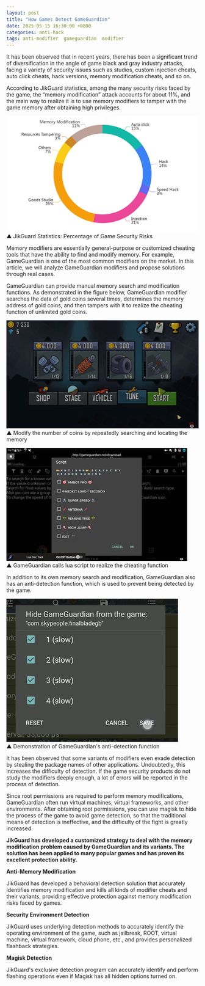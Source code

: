 ```yaml
---
layout: post
title: "How Games Detect GameGuardian"
date: 2025-05-15 16:30:00 +0800
categories: anti-hack
tags: anti-modifier  gameguardian  modifier
---
```


It has been observed that in recent years, there has been a significant trend of diversification in the angle of game black and gray industry attacks, facing a variety of security issues such as studios, custom injection cheats, auto click cheats, hack versions, memory modification cheats, and so on. <!-- more -->  

According to JikGuard statistics, among the many security risks faced by the game, the “memory modification” attack accounts for about 11%, and the main way to realize it is to use memory modifiers to tamper with the game memory after obtaining high privileges.

![315_21](/assets/res/2025/GameSecurityRisks.jpg)  
▲ JikGuard Statistics: Percentage of Game Security Risks  

Memory modifiers are essentially general-purpose or customized cheating tools that have the ability to find and modify memory. For example, GameGuardian is one of the most common modifiers on the market. In this article, we will analyze GameGuardian modifiers and propose solutions through real cases.

GameGuardian can provide manual memory search and modification functions. As demonstrated in the figure below, GameGuardian modifier searches the data of gold coins several times, determines the memory address of gold coins, and then tampers with it to realize the cheating function of unlimited gold coins.  

![315_21](/assets/res/2025/GameGuardianModify.gif)  
▲ Modify the number of coins by repeatedly searching and locating the memory 

![315_21](/assets/res/2025/GameGuardianScript.jpg)  
▲ GameGuardian calls lua script to realize the cheating function  

In addition to its own memory search and modification, GameGuardian also has an anti-detection function, which is used to prevent being detected by the game.  

![315_21](/assets/res/2025/GameGuardianHide.jpg)  
▲ Demonstration of GameGuardian's anti-detection function  

It has been observed that some variants of modifiers even evade detection by stealing the package names of other applications. Undoubtedly, this increases the difficulty of detection. If the game security products do not study the modifiers deeply enough, a lot of errors will be reported in the process of detection.  

Since root permissions are required to perform memory modifications, GameGuardian often run virtual machines, virtual frameworks, and other environments. After obtaining root permissions, you can use magisk to hide the process of the game to avoid game detection, so that the traditional means of detection is ineffective, and the difficulty of the fight is greatly increased.

**JikGuard has developed a customized strategy to deal with the memory modification problem caused by GameGuardian and its variants. The solution has been applied to many popular games and has proven its excellent protection ability.**  

**Anti-Memory Modification**

JikGuard has developed a behavioral detection solution that accurately identifies memory modification and kills all kinds of modifier cheats and their variants, providing effective protection against memory modification risks faced by games.

**Security Environment Detection**

JikGuard uses underlying detection methods to accurately identify the operating environment of the game, such as jailbreak, ROOT, virtual machine, virtual framework, cloud phone, etc., and provides personalized flashback strategies.

**Magisk Detection**

JikGuard's exclusive detection program can accurately identify and perform flashing operations even if Magisk has all hidden options turned on.
